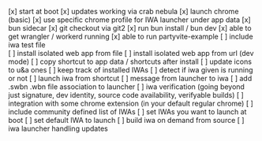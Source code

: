 [x] start at boot
[x] updates working via crab nebula 
[x] launch chrome (basic)
[x] use specific chrome profile for IWA launcher under app data
[x] bun sidecar
[x] git checkout via git2
[x] run bun install / bun dev 
[x] able to get wrangler / workerd running
[x] able to run partyvite-example
[ ] include iwa test file  
[ ] install isolated web app from file
[ ] install isolated web app from url (dev mode)
[ ] copy shortcut to app data / shortcuts after install 
[ ] update icons to u&a ones 
[ ] keep track of installed IWAs
[ ] detect if iwa given is running or not
[ ] launch iwa from shortcut 
[ ] message from launcher to iwa
[ ] add .swbn .wbn file association to launcher
[ ] iwa verification (going beyond just signature, dev identity, source code availability, verifyable builds)
[ ] integration with some chrome extension (in your default regular chrome)
[ ] include community defined list of IWAs 
[ ] set IWAs you want to launch at boot
[ ] set default IWA to launch 
[ ] build iwa on demand from source
[ ] iwa launcher handling updates 


 